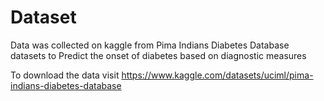# Dataset
Data was collected on kaggle from Pima Indians Diabetes Database datasets to Predict the onset of diabetes based on diagnostic measures


To download the data visit https://www.kaggle.com/datasets/uciml/pima-indians-diabetes-database
